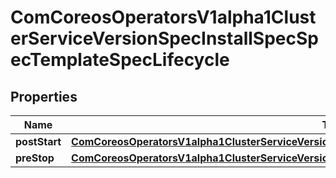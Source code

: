 
# ComCoreosOperatorsV1alpha1ClusterServiceVersionSpecInstallSpecSpecTemplateSpecLifecycle

## Properties
Name | Type | Description | Notes
------------ | ------------- | ------------- | -------------
**postStart** | [**ComCoreosOperatorsV1alpha1ClusterServiceVersionSpecInstallSpecSpecTemplateSpecLifecyclePostStart**](ComCoreosOperatorsV1alpha1ClusterServiceVersionSpecInstallSpecSpecTemplateSpecLifecyclePostStart.md) |  |  [optional]
**preStop** | [**ComCoreosOperatorsV1alpha1ClusterServiceVersionSpecInstallSpecSpecTemplateSpecLifecyclePreStop**](ComCoreosOperatorsV1alpha1ClusterServiceVersionSpecInstallSpecSpecTemplateSpecLifecyclePreStop.md) |  |  [optional]



